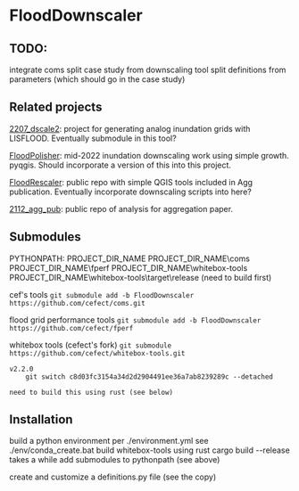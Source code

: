 # FloodDownscaler

## TODO:
integrate coms
split case study from downscaling tool
split definitions from parameters (which should go in the case study)

## Related projects

 
[2207_dscale2](https://github.com/cefect/2207_dscale2): project for generating analog inundation grids with LISFLOOD. Eventually submodule in this tool?

[FloodPolisher](https://github.com/cefect/FloodPolisher): mid-2022 inundation downscaling work using simple growth. pyqgis. Should incorporate a version of this into this project. 

[FloodRescaler](https://github.com/cefect/FloodRescaler): public repo with simple QGIS tools included in Agg publication. Eventually incorporate downscaling scripts into here? 

[2112_agg_pub](https://github.com/cefect/2112_agg_pub): public repo of analysis for aggregation paper. 

## Submodules

PYTHONPATH:
PROJECT_DIR_NAME
PROJECT_DIR_NAME\coms
PROJECT_DIR_NAME\fperf
PROJECT_DIR_NAME\whitebox-tools
PROJECT_DIR_NAME\whitebox-tools\target\release (need to build first)

cef's tools
`git submodule add -b FloodDownscaler https://github.com/cefect/coms.git`

flood grid performance tools
`git submodule add -b FloodDownscaler https://github.com/cefect/fperf`

whitebox tools (cefect's fork)
`git submodule https://github.com/cefect/whitebox-tools.git`

    v2.2.0
        git switch c8d03fc3154a34d2d2904491ee36a7ab8239289c --detached
        
    need to build this using rust (see below)
    



## Installation

build a python environment per ./environment.yml
    see ./env/conda_create.bat
build whitebox-tools using rust
    cargo build --release
    takes a while
add submodules to pythonpath (see above)

create and customize a definitions.py file (see the copy)